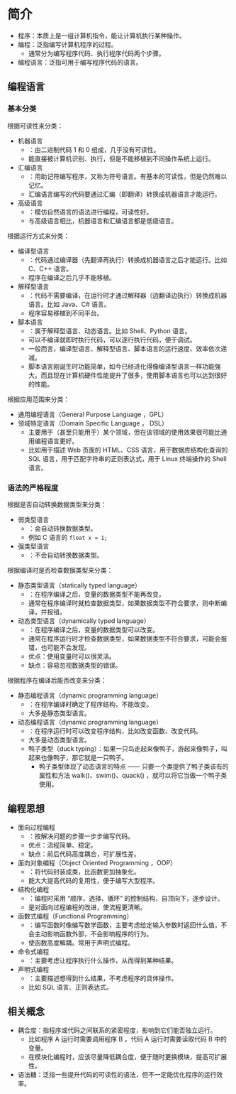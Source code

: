 # 简介

- 程序：本质上是一组计算机指令，能让计算机执行某种操作。
- 编程：泛指编写计算机程序的过程。
  - 通常分为编写程序代码、执行程序代码两个步骤。
- 编程语言：泛指可用于编写程序代码的语言。

## 编程语言

### 基本分类

根据可读性来分类：
- 机器语言
  - ：由二进制代码 1 和 0 组成，几乎没有可读性。
  - 能直接被计算机识别、执行，但是不能移植到不同操作系统上运行。
- 汇编语言
  - ：用助记符编写程序，又称为符号语言。有基本的可读性，但是仍然难以记忆。
  - 汇编语言编写的代码要通过汇编（即翻译）转换成机器语言才能运行。
- 高级语言
  - ：模仿自然语言的语法进行编程，可读性好。
  - 与高级语言相比，机器语言和汇编语言都是低级语言。

根据运行方式来分类：
- 编译型语言
  - ：代码通过编译器（先翻译再执行）转换成机器语言之后才能运行。比如 C、C++ 语言。
  - 程序在编译之后几乎不能移植。
- 解释型语言
  - ：代码不需要编译，在运行时才通过解释器（边翻译边执行）转换成机器语言。比如 Java、C# 语言。
  - 程序容易移植到不同平台。
- 脚本语言
  - ：属于解释型语言、动态语言。比如 Shell、Python 语言。
  - 可以不编译就即时执行代码，可以逐行执行代码，便于调试。
  - 一般而言，编译型语言、解释型语言、脚本语言的运行速度、效率依次递减。
  - 脚本语言刚诞生时功能简单，如今已经进化得像编译型语言一样功能强大。而且现在计算机硬件性能提升了很多，使用脚本语言也可以达到很好的性能。

根据应用范围来分类：
- 通用编程语言（General Purpose Language ，GPL）
- 领域特定语言（Domain Specific Language ， DSL）
  - 主要用于（甚至只能用于）某个领域，但在该领域的使用效果很可能比通用编程语言更好。
  - 比如用于描述 Web 页面的 HTML、CSS 语言，用于数据库结构化查询的 SQL 语言，用于匹配字符串的正则表达式，用于 Linux 终端操作的 Shell 语言。

### 语法的严格程度

根据是否自动转换数据类型来分类：
- 弱类型语言
  - ：会自动转换数据类型。
  - 例如 C 语言的 `float x = 1;`
- 强类型语言
  - ：不会自动转换数据类型。

根据编译时是否检查数据类型来分类：
- 静态类型语言（statically typed language）
  - ：在程序编译之后，变量的数据类型不能再改变。
  - 通常在程序编译时就检查数据类型，如果数据类型不符合要求，则中断编译，并报错。
- 动态类型语言（dynamically typed language）
  - ：在程序编译之后，变量的数据类型可以改变。
  - 通常在程序运行时才检查数据类型，如果数据类型不符合要求，可能会报错，也可能不会发现。
  - 优点：使用变量时可以很灵活。
  - 缺点：容易忽视数据类型的错误。

根据程序在编译后能否改变来分类：
- 静态编程语言（dynamic programming language）
  - ：在程序编译时确定了程序结构，不能改变。
  - 大多是静态类型语言。
- 动态编程语言（dynamic programming language）
  - ：在程序运行时可以改变程序结构，比如改变函数、改变代码。
  - 大多是动态类型语言。
  - 鸭子类型（duck typing）：如果一只鸟走起来像鸭子，游起来像鸭子，叫起来也像鸭子，那它就是一只鸭子。
    - 鸭子类型体现了动态语言的特点 —— 只要一个类提供了鸭子类该有的属性和方法 walk()、swim()、quack() ，就可以将它当做一个鸭子类使用。

## 编程思想

- 面向过程编程
  - ：按解决问题的步骤一步步编写代码。
  - 优点：流程简单、稳定。
  - 缺点：前后代码高度耦合，可扩展性差。
- 面向对象编程（Object Oriented Programming ，OOP）
  - ：将代码封装成类，比函数更加抽象化。
  - 能大大提高代码的复用性，便于编写大型程序。
- 结构化编程
  - ：编程时采用 “顺序、选择、循环” 的控制结构，自顶向下，逐步设计。
  - 是对面向过程编程的改进，使流程更清晰。
- 函数式编程（Functional Programming）
  - ：编写函数时像编写数学函数，主要考虑给定输入参数时返回什么值，不会主动影响函数外部，不会影响程序的行为。
  - 使函数高度解耦。常用于声明式编程。
- 命令式编程
  - ：主要考虑让程序执行什么操作，从而得到某种结果。
- 声明式编程
  - ：主要描述想得到什么结果，不考虑程序的具体操作。
  - 比如 SQL 语言、正则表达式。

## 相关概念

- 耦合度：指程序或代码之间联系的紧密程度，影响到它们能否独立运行。
  - 比如程序 A 运行时需要调用程序 B ，代码 A 运行时需要读取代码 B 中的变量。
  - 在模块化编程时，应该尽量降低耦合度，便于随时更换模块，提高可扩展性。
- 语法糖：泛指一些提升代码的可读性的语法，但不一定能优化程序的运行效率。
